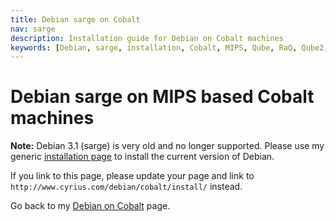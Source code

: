 ```yaml
---
title: Debian sarge on Cobalt
nav: sarge
description: Installation guide for Debian on Cobalt machines
keywords: [Debian, sarge, installation, Cobalt, MIPS, Qube, RaQ, Qube2, RaQ2]
---
```


<h1>Debian sarge on MIPS based Cobalt machines</h1>

<b>Note:</b> Debian 3.1 (sarge) is very old and no longer supported.
Please use my generic <a href = "../install/">installation page</a> to
install the current version of Debian.

If you link to this page, please update your page and link to
`http://www.cyrius.com/debian/cobalt/install/` instead.

Go back to my <a href = "..">Debian on Cobalt</a> page.

